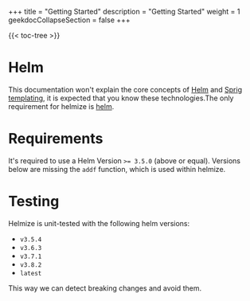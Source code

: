 
+++
title = "Getting Started"
description = "Getting Started"
weight = 1
geekdocCollapseSection = false
+++

{{< toc-tree >}}

# Helm

This documentation won't explain the core concepts of [Helm](https://helm.sh/) and [Sprig templating](http://masterminds.github.io/sprig/), it is expected that you know these technologies.The only requirement for helmize is [helm](https://helm.sh/docs/intro/install/). 

# Requirements

It's required to use a Helm Version `>= 3.5.0` (above or equal). Versions below are missing the `addf` function, which is used within helmize.

# Testing

Helmize is unit-tested with the following helm versions:

  * `v3.5.4`
  * `v3.6.3`
  * `v3.7.1`
  * `v3.8.2`
  * `latest`

This way we can detect breaking changes and avoid them.
